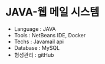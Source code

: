 # JAVA-웹 메일 시스템
- Language : JAVA
- Tools : NetBeans IDE, Docker
- Techs : Javamail api
- Database : MySQL
- 형성관리 : gitHub
